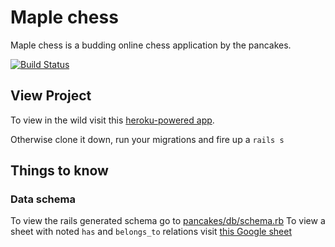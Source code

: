 # Maple chess

Maple chess is a budding online chess application by the pancakes.

[![Build Status](https://travis-ci.org/fire-cakes/pancakes.svg?branch=master)](https://travis-ci.org/fire-cakes/pancakes)

## View Project
To view in the wild visit this [heroku-powered app](https://full-stack-pancakes.herokuapp.com/).

Otherwise clone it down, run your migrations and fire up a `rails s`

## Things to know

### Data schema
To view the rails generated schema go to [pancakes/db/schema.rb](https://github.com/fire-cakes/pancakes/blob/master/db/schema.rb)
To view a sheet with noted `has` and `belongs_to` relations visit [this Google sheet](https://docs.google.com/spreadsheets/d/1K9ogiwFx6QsOPclodjIGsL6eLPpepsag8c7ba72yeK0/edit#gid=0)
